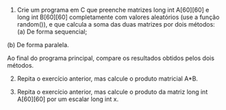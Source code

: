 1. Crie um programa em C que preenche matrizes long int A[60][60] e long int B[60][60] completamente com valores aleatórios (use a função random()), e que calcula a soma das duas matrizes por dois métodos:
(a) De forma sequencial;

(b) De forma paralela.

Ao final do programa principal, compare os resultados obtidos pelos dois métodos.

2. Repita o exercício anterior, mas calcule o produto matricial A*B.

3. Repita o exercício anterior, mas calcule o produto da matriz long int A[60][60] por um escalar long int x.
